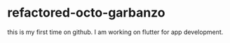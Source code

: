 # refactored-octo-garbanzo
this is my first time on github.  I am working on flutter for app development.
